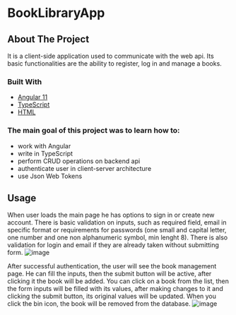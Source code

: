 # BookLibraryApp

## About The Project
It is a client-side application used to communicate with the web api. Its basic functionalities are the ability to register, log in and manage a books.
### Built With
- [Angular 11](https://angular.io/)
- [TypeScript](https://www.typescriptlang.org/)
- [HTML](https://www.w3.org/html/)

### The main goal of this project was to learn how to:
- work with Angular
- write in TypeScript
- perform CRUD operations on backend api
- authenticate user in client-server architecture
- use Json Web Tokens

## Usage
When user loads the main page he has options to sign in or create new account. There is basic validation on inputs, such as required field, email in specific format or requirements for passwords (one small and capital letter, one number and one non alphanumeric symbol, min lenght 8). There is also validation for login and email if they are already taken without submitting form.
![image](https://user-images.githubusercontent.com/49397084/111169358-2a410600-85a3-11eb-961a-0d83edd9c8f9.png)

After successful authentication, the user will see the book management page. He can fill the inputs, then the submit button will be active, after clicking it the book will be added.
You can click on a book from the list, then the form inputs will be filled with its values, after making changes to it and clicking the submit button, its original values will be updated.
When you click the bin icon, the book will be removed from the database.
![image](https://user-images.githubusercontent.com/49397084/111171397-2f9f5000-85a5-11eb-876e-552b092cca81.png)
